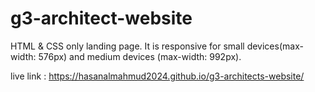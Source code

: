 # g3-architect-website 

HTML & CSS only landing page. It is responsive for small devices(max-width: 576px) and medium devices (max-width: 992px).

live link : https://hasanalmahmud2024.github.io/g3-architects-website/

